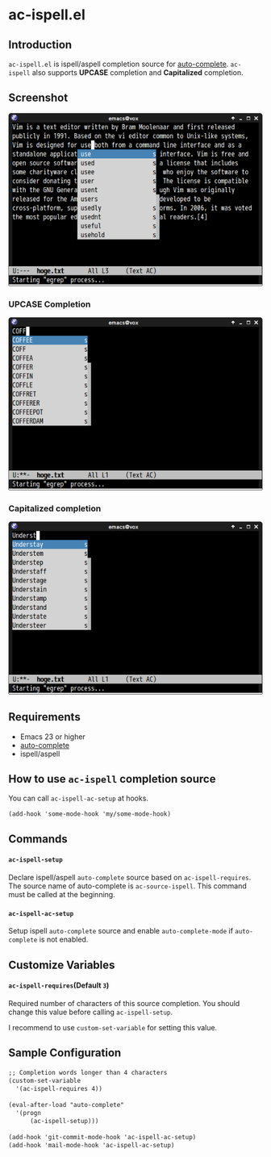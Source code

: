 # ac-ispell.el

## Introduction

`ac-ispell.el` is ispell/aspell completion source for [auto-complete](https://github.com/auto-complete/auto-complete).
`ac-ispell` also supports **UPCASE** completion and **Capitalized** completion.


## Screenshot

![ac-ispell](image/ac-ispell.png)

### UPCASE Completion

![ac-ispell-upcase](image/ac-ispell-upcase.png)

### Capitalized completion

![ac-ispell-capitalcase](image/ac-ispell-capitalcase.png)


## Requirements

- Emacs 23 or higher
- [auto-complete](https://github.com/auto-complete/auto-complete)
- ispell/aspell


## How to use `ac-ispell` completion source

You can call `ac-ispell-ac-setup` at hooks.

```common-lisp
(add-hook 'some-mode-hook 'my/some-mode-hook)
```


## Commands

#### `ac-ispell-setup`

Declare ispell/aspell `auto-complete` source based on `ac-ispell-requires`.
The source name of auto-complete is `ac-source-ispell`.
This command must be called at the beginning.


#### `ac-ispell-ac-setup`

Setup ispell `auto-complete` source and enable `auto-complete-mode` if
`auto-complete` is not enabled.


## Customize Variables

#### `ac-ispell-requires`(Default `3`)

Required number of characters of this source completion.
You should change this value before calling `ac-ispell-setup`.

I recommend to use `custom-set-variable` for setting this value.


## Sample Configuration

```elisp
;; Completion words longer than 4 characters
(custom-set-variable
  '(ac-ispell-requires 4))

(eval-after-load "auto-complete"
  '(progn
      (ac-ispell-setup)))

(add-hook 'git-commit-mode-hook 'ac-ispell-ac-setup)
(add-hook 'mail-mode-hook 'ac-ispell-ac-setup)
```
